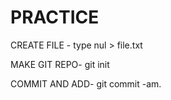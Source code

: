 # PRACTICE

  CREATE FILE - type nul > file.txt
  
  MAKE GIT REPO- git init

 COMMIT AND ADD- git commit -am.